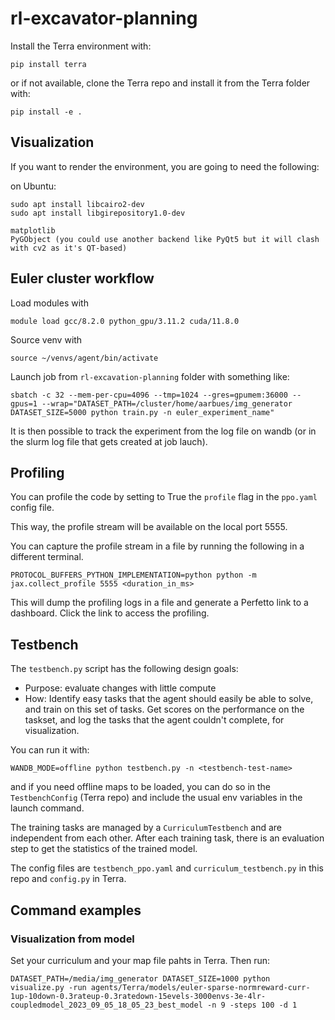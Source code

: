 # rl-excavator-planning
Install the Terra environment with:
```
pip install terra
```
or if not available, clone the Terra repo and install it from the Terra folder with:
```
pip install -e .
```

## Visualization
If you want to render the environment, you are going to need the following:

on Ubuntu:
~~~
sudo apt install libcairo2-dev
sudo apt install libgirepository1.0-dev
~~~

~~~
matplotlib
PyGObject (you could use another backend like PyQt5 but it will clash with cv2 as it's QT-based)
~~~

## Euler cluster workflow
Load modules with
~~~
module load gcc/8.2.0 python_gpu/3.11.2 cuda/11.8.0
~~~

Source venv with
~~~
source ~/venvs/agent/bin/activate
~~~

Launch job from `rl-excavation-planning` folder with something like:
~~~
sbatch -c 32 --mem-per-cpu=4096 --tmp=1024 --gres=gpumem:36000 --gpus=1 --wrap="DATASET_PATH=/cluster/home/aarbues/img_generator DATASET_SIZE=5000 python train.py -n euler_experiment_name"
~~~

It is then possible to track the experiment from the log file on wandb (or in the slurm log file that gets created at job lauch).

## Profiling
You can profile the code by setting to True the `profile` flag in the `ppo.yaml` config file.

This way, the profile stream will be available on the local port 5555.

You can capture the profile stream in a file by running the following in a different terminal.
~~~
PROTOCOL_BUFFERS_PYTHON_IMPLEMENTATION=python python -m jax.collect_profile 5555 <duration_in_ms>
~~~

This will dump the profiling logs in a file and generate a Perfetto link to a dashboard.
Click the link to access the profiling.


## Testbench
The `testbench.py` script has the following design goals:
- Purpose: evaluate changes with little compute
- How: Identify easy tasks that the agent should easily be able to solve, 
    and train on this set of tasks. Get scores on the performance on the taskset, 
    and log the tasks that the agent couldn't complete, for visualization.

You can run it with:
```
WANDB_MODE=offline python testbench.py -n <testbench-test-name>
```
and if you need offline maps to be loaded, you can do so in the `TestbenchConfig` (Terra repo)
and include the usual env variables in the launch command.

The training tasks are managed by a `CurriculumTestbench` and are independent from each other.
After each training task, there is an evaluation step to get the statistics of the trained model.

The config files are `testbench_ppo.yaml` and `curriculum_testbench.py` in this repo and `config.py` in Terra.

## Command examples

### Visualization from model
Set your curriculum and your map file pahts in Terra. Then run:
~~~
DATASET_PATH=/media/img_generator DATASET_SIZE=1000 python visualize.py -run agents/Terra/models/euler-sparse-normreward-curr-1up-10down-0.3rateup-0.3ratedown-15evels-3000envs-3e-4lr-coupledmodel_2023_09_05_18_05_23_best_model -n 9 -steps 100 -d 1
~~~

